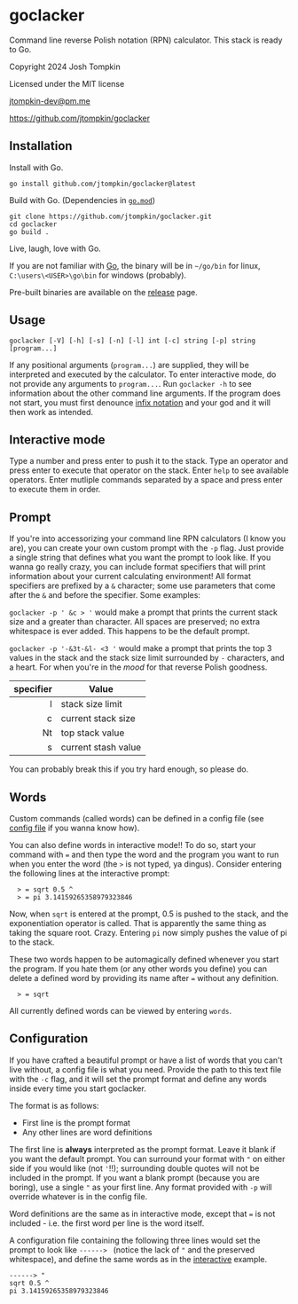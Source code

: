 # goclacker

Command line reverse Polish notation (RPN) calculator. This stack is ready to
Go.

Copyright 2024 Josh Tompkin

Licensed under the MIT license

jtompkin-dev@pm.me

https://github.com/jtompkin/goclacker

## Installation

Install with Go.

```
go install github.com/jtompkin/goclacker@latest
```

Build with Go. (Dependencies in
[`go.mod`](https://raw.githubusercontent.com/jtompkin/goclacker/main/go.mod))

```
git clone https://github.com/jtompkin/goclacker.git
cd goclacker
go build .
```

Live, laugh, love with Go.

If you are not familiar with [Go](https://go.dev), the binary will be in
`~/go/bin` for linux, `C:\users\<USER>\go\bin` for windows (probably).

Pre-built binaries are available on the
[release](https://github.com/jtompkin/goclacker/releases/latest) page.

## Usage

```
goclacker [-V] [-h] [-s] [-n] [-l] int [-c] string [-p] string [program...]
```

If any positional arguments (`program...`) are supplied, they will be
interpreted and executed by the calculator. To enter interactive mode, do not
provide any arguments to `program...`. Run `goclacker -h` to see information
about the other command line arguments. If the program does not start, you must
first denounce [infix notation](https://en.wikipedia.org/wiki/Satan) and your
god and it will then work as intended.

## Interactive mode

Type a number and press enter to push it to the stack. Type an operator and
press enter to execute that operator on the stack. Enter `help` to see available
operators. Enter mutliple commands separated by a space and press enter to
execute them in order.

## Prompt

If you're into accessorizing your command line RPN calculators (I know you are),
you can create your own custom prompt with the `-p` flag. Just provide a single
string that defines what you want the prompt to look like. If you wanna go
really crazy, you can include format specifiers that will print information
about your current calculating environment! All format specifiers are prefixed
by a `&` character; some use parameters that come after the `&` and before the
specifier. Some examples:

`goclacker -p ' &c > '` would make a prompt that prints the current stack size
and a greater than character. All spaces are preserved; no extra whitespace is
ever added. This happens to be the default prompt.

`goclacker -p '-&3t-&l- <3 '` would make a prompt that prints the top 3 values
in the stack and the stack size limit surrounded by `-` characters, and a heart.
For when you're in the *mood* for that reverse Polish goodness.

| specifier | Value               |
|----------:|---------------------|
|         l | stack size limit    |
|         c | current stack size  |
|        Nt | top stack value     |
|         s | current stash value |

You can probably break this if you try hard enough, so please do.

## Words

Custom commands (called words) can be defined in a config file (see [config
file](#configuration) if you wanna know how).

You can also define words in interactive mode!! To do so, start your command
with `=` and then type the word and the program you want to run when you enter
the word (the `>` is not typed, ya dingus). Consider entering the following
lines at the interactive prompt:

```
  > = sqrt 0.5 ^
  > = pi 3.14159265358979323846
```

Now, when `sqrt` is entered at the prompt, 0.5 is pushed to the stack, and the
exponentiation operator is called. That is apparently the same thing as taking
the square root. Crazy. Entering `pi` now simply pushes the value of pi to the
stack.

These two words happen to be automagically defined whenever you start the
program. If you hate them (or any other words you define) you can delete a
defined word by providing its name after `=` without any definition.

```
  > = sqrt
```

All currently defined words can be viewed by entering `words`.

## Configuration

If you have crafted a beautiful prompt or have a list of words that you can't
live without, a config file is what you need. Provide the path to this text file
with the `-c` flag, and it will set the prompt format and define any words
inside every time you start goclacker.

The format is as follows:

- First line is the prompt format
- Any other lines are word definitions

The first line is **always** interpreted as the prompt format. Leave it blank if
you want the default prompt. You can surround your format with `"` on either
side if you would like (not `'`!!); surrounding double quotes will not be
included in the prompt. If you want a blank prompt (because you are boring), use
a single `"` as your first line. Any format provided with `-p` will override
whatever is in the config file.

Word definitions are the same as in interactive mode, except that `=` is not
included - i.e. the first word per line is the word itself.

A configuration file containing the following three lines would set the prompt
to look like `------> ` (notice the lack of `"` and the preserved whitespace),
and define the same words as in the [interactive](#words) example.

```
------> "
sqrt 0.5 ^
pi 3.14159265358979323846
```
